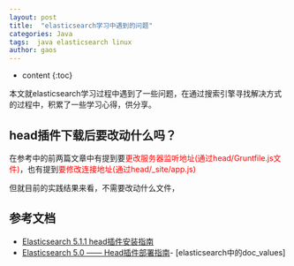 ```yaml
---
layout: post
title:  "elasticsearch学习中遇到的问题"
categories: Java
tags:  java elasticsearch linux
author: gaos
---
```


* content
{:toc}

本文就elasticsearch学习过程中遇到了一些问题，在通过搜索引擎寻找解决方式的过程中，积累了一些学习心得，供分享。




## head插件下载后要改动什么吗？

在参考中的前两篇文章中有提到要<font color="#ff0000">更改服务器监听地址(通过head/Gruntfile.js文件)</font>，也有提到<font color="#ff0000">要修改连接地址(通过head/_site/app.js)</font>

但就目前的实践结果来看，不需要改动什么文件，






## 参考文档
- [Elasticsearch 5.1.1 head插件安装指南](http://blog.csdn.net/napoay/article/details/53896348)
- [Elasticsearch 5.0 —— Head插件部署指南](http://www.cnblogs.com/xing901022/p/6030296.html)- [elasticsearch中的doc_values]
